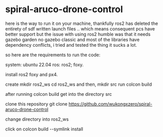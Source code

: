 # spiral-aruco-drone-control

here is the way to run it on your machine, thankfully ros2 has deleted the entirety of sdf written launch files .. which means consequent pcs have better support but the issue with using ros2 humble was that it needs gazebo garden no gazebo classic and most of the libraries have dependency conflicts, i tried and tested the thing it sucks a lot.

so here are the requirements to run the code:

system: ubuntu 22.04
ros: ros2; foxy.

install ros2 foxy and px4.

create 
mkdir ros2_ws
cd ros2_ws 
and then, mkdir src
run colcon build 

after running colcon build get into the directory src

clone this repository
git clone https://github.com/wukongxzero/spiral-aruco-drone-control

change directory into ros2_ws

click on colcon build --symlink install 
